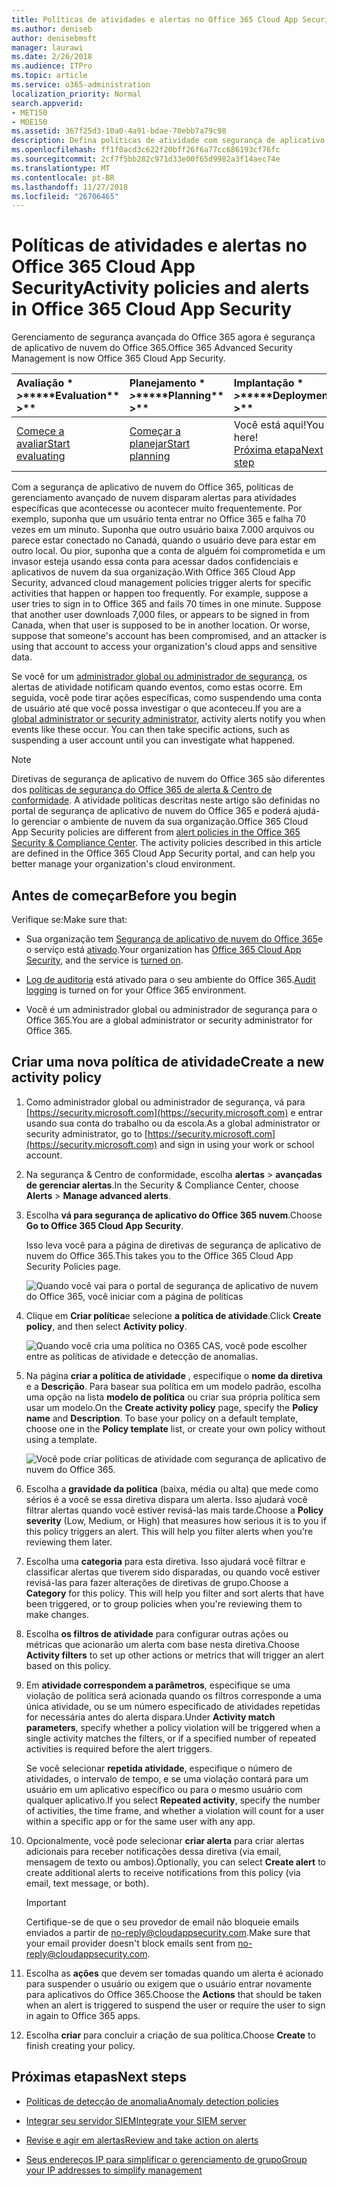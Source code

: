 ```yaml
---
title: Políticas de atividades e alertas no Office 365 Cloud App Security
ms.author: deniseb
author: denisebmsft
manager: laurawi
ms.date: 2/26/2018
ms.audience: ITPro
ms.topic: article
ms.service: o365-administration
localization_priority: Normal
search.appverid:
- MET150
- MOE150
ms.assetid: 367f25d3-10a0-4a91-bdae-70ebb7a79c98
description: Defina políticas de atividade com segurança de aplicativo do Office 365 nuvem para configurar alertas para disparar quando atividades específicas acontecem ou acontecer muito frequentemente. Configurando políticas para acionar os alertas, você pode ser notificado sobre e monitora atividades específicas.
ms.openlocfilehash: ff1f0acd3c622f20bff26f6a77cc686193cf76fc
ms.sourcegitcommit: 2cf7f5bb282c971d33e00f65d9982a3f14aec74e
ms.translationtype: MT
ms.contentlocale: pt-BR
ms.lasthandoff: 11/27/2018
ms.locfileid: "26706465"
---
```

# <a name="activity-policies-and-alerts-in-office-365-cloud-app-security"></a><span data-ttu-id="8127d-104">Políticas de atividades e alertas no Office 365 Cloud App Security</span><span class="sxs-lookup"><span data-stu-id="8127d-104">Activity policies and alerts in Office 365 Cloud App Security</span></span>

<span data-ttu-id="8127d-105">Gerenciamento de segurança avançada do Office 365 agora é segurança de aplicativo de nuvem do Office 365.</span><span class="sxs-lookup"><span data-stu-id="8127d-105">Office 365 Advanced Security Management is now Office 365 Cloud App Security.</span></span>
  
|<span data-ttu-id="8127d-106">Avaliação \* *\>*\*</span><span class="sxs-lookup"><span data-stu-id="8127d-106">\*\*\*\*Evaluation\*\* \>\*\*</span></span>|<span data-ttu-id="8127d-107">Planejamento \* *\>*\*</span><span class="sxs-lookup"><span data-stu-id="8127d-107">\*\*\*\*Planning\*\* \>\*\*</span></span>|<span data-ttu-id="8127d-108">Implantação \* *\>*\*</span><span class="sxs-lookup"><span data-stu-id="8127d-108">\*\*\*\*Deployment\*\* \>\*\*</span></span>|<span data-ttu-id="8127d-109">Utilização \* \* \*</span><span class="sxs-lookup"><span data-stu-id="8127d-109">\*\*\*\*Utilization\*\*\*\*</span></span>|
|:-----|:-----|:-----|:-----|
|[<span data-ttu-id="8127d-110">Comece a avaliar</span><span class="sxs-lookup"><span data-stu-id="8127d-110">Start evaluating</span></span>](office-365-cas-overview.md) <br/> |[<span data-ttu-id="8127d-111">Começar a planejar</span><span class="sxs-lookup"><span data-stu-id="8127d-111">Start planning</span></span>](get-ready-for-office-365-cas.md) <br/> |<span data-ttu-id="8127d-112">Você está aqui!</span><span class="sxs-lookup"><span data-stu-id="8127d-112">You are here!</span></span>  <br/> [<span data-ttu-id="8127d-113">Próxima etapa</span><span class="sxs-lookup"><span data-stu-id="8127d-113">Next step</span></span>](anomaly-detection-policies-in-ocas.md) <br/> |[<span data-ttu-id="8127d-114">Iniciar a utilização</span><span class="sxs-lookup"><span data-stu-id="8127d-114">Start utilizing</span></span>](utilization-activities-for-ocas.md) <br/> |
   
<span data-ttu-id="8127d-p102">Com a segurança de aplicativo de nuvem do Office 365, políticas de gerenciamento avançado de nuvem disparam alertas para atividades específicas que acontecesse ou acontecer muito frequentemente. Por exemplo, suponha que um usuário tenta entrar no Office 365 e falha 70 vezes em um minuto. Suponha que outro usuário baixa 7.000 arquivos ou parece estar conectado no Canadá, quando o usuário deve para estar em outro local. Ou pior, suponha que a conta de alguém foi comprometida e um invasor esteja usando essa conta para acessar dados confidenciais e aplicativos de nuvem da sua organização.</span><span class="sxs-lookup"><span data-stu-id="8127d-p102">With Office 365 Cloud App Security, advanced cloud management policies trigger alerts for specific activities that happen or happen too frequently. For example, suppose a user tries to sign in to Office 365 and fails 70 times in one minute. Suppose that another user downloads 7,000 files, or appears to be signed in from Canada, when that user is supposed to be in another location. Or worse, suppose that someone's account has been compromised, and an attacker is using that account to access your organization's cloud apps and sensitive data.</span></span>
  
<span data-ttu-id="8127d-p103">Se você for um [administrador global ou administrador de segurança](permissions-in-the-security-and-compliance-center.md), os alertas de atividade notificam quando eventos, como estas ocorre. Em seguida, você pode tirar ações específicas, como suspendendo uma conta de usuário até que você possa investigar o que aconteceu.</span><span class="sxs-lookup"><span data-stu-id="8127d-p103">If you are a [global administrator or security administrator](permissions-in-the-security-and-compliance-center.md), activity alerts notify you when events like these occur. You can then take specific actions, such as suspending a user account until you can investigate what happened.</span></span>
  
> [!NOTE]
> <span data-ttu-id="8127d-p104">Diretivas de segurança de aplicativo de nuvem do Office 365 são diferentes dos [políticas de segurança do Office 365 de alerta &amp; Centro de conformidade](alert-policies.md). A atividade políticas descritas neste artigo são definidas no portal de segurança de aplicativo de nuvem do Office 365 e poderá ajudá-lo gerenciar o ambiente de nuvem da sua organização.</span><span class="sxs-lookup"><span data-stu-id="8127d-p104">Office 365 Cloud App Security policies are different from [alert policies in the Office 365 Security &amp; Compliance Center](alert-policies.md). The activity policies described in this article are defined in the Office 365 Cloud App Security portal, and can help you better manage your organization's cloud environment.</span></span> 
  
## <a name="before-you-begin"></a><span data-ttu-id="8127d-123">Antes de começar</span><span class="sxs-lookup"><span data-stu-id="8127d-123">Before you begin</span></span>

<span data-ttu-id="8127d-124">Verifique se:</span><span class="sxs-lookup"><span data-stu-id="8127d-124">Make sure that:</span></span>
  
- <span data-ttu-id="8127d-125">Sua organização tem [Segurança de aplicativo de nuvem do Office 365](office-365-cas-overview.md)e o serviço está [ativado](turn-on-office-365-cas.md).</span><span class="sxs-lookup"><span data-stu-id="8127d-125">Your organization has [Office 365 Cloud App Security](office-365-cas-overview.md), and the service is [turned on](turn-on-office-365-cas.md).</span></span>
    
- <span data-ttu-id="8127d-126">[Log de auditoria](turn-audit-log-search-on-or-off.md) está ativado para o seu ambiente do Office 365.</span><span class="sxs-lookup"><span data-stu-id="8127d-126">[Audit logging](turn-audit-log-search-on-or-off.md) is turned on for your Office 365 environment.</span></span> 
    
- <span data-ttu-id="8127d-127">Você é um administrador global ou administrador de segurança para o Office 365.</span><span class="sxs-lookup"><span data-stu-id="8127d-127">You are a global administrator or security administrator for Office 365.</span></span>
    
## <a name="create-a-new-activity-policy"></a><span data-ttu-id="8127d-128">Criar uma nova política de atividade</span><span class="sxs-lookup"><span data-stu-id="8127d-128">Create a new activity policy</span></span>

1. <span data-ttu-id="8127d-129">Como administrador global ou administrador de segurança, vá para [https://security.microsoft.com](https://security.microsoft.com) e entrar usando sua conta do trabalho ou da escola.</span><span class="sxs-lookup"><span data-stu-id="8127d-129">As a global administrator or security administrator, go to [https://security.microsoft.com](https://security.microsoft.com) and sign in using your work or school account.</span></span> 
    
2. <span data-ttu-id="8127d-130">Na segurança &amp; Centro de conformidade, escolha **alertas** \> **avançadas de gerenciar alertas**.</span><span class="sxs-lookup"><span data-stu-id="8127d-130">In the Security &amp; Compliance Center, choose **Alerts** \> **Manage advanced alerts**.</span></span>
    
3. <span data-ttu-id="8127d-131">Escolha **vá para segurança de aplicativo do Office 365 nuvem**.</span><span class="sxs-lookup"><span data-stu-id="8127d-131">Choose **Go to Office 365 Cloud App Security**.</span></span>
    
    <span data-ttu-id="8127d-132">Isso leva você para a página de diretivas de segurança de aplicativo de nuvem do Office 365.</span><span class="sxs-lookup"><span data-stu-id="8127d-132">This takes you to the Office 365 Cloud App Security Policies page.</span></span>
    
    ![Quando você vai para o portal de segurança de aplicativo de nuvem do Office 365, você iniciar com a página de políticas](media/5cb8833c-4e08-438c-bab3-91b5106f6f3f.png)
  
4. <span data-ttu-id="8127d-134">Clique em **Criar política**e selecione **a política de atividade**.</span><span class="sxs-lookup"><span data-stu-id="8127d-134">Click **Create policy**, and then select **Activity policy**.</span></span>
    
    ![Quando você cria uma política no O365 CAS, você pode escolher entre as políticas de atividade e detecção de anomalias.](media/79f34535-ddf9-4a5b-a0a3-8766bf9c174c.png)
  
5. <span data-ttu-id="8127d-p105">Na página **criar a política de atividade** , especifique o **nome da diretiva** e a **Descrição**. Para basear sua política em um modelo padrão, escolha uma opção na lista **modelo de política** ou criar sua própria política sem usar um modelo.</span><span class="sxs-lookup"><span data-stu-id="8127d-p105">On the **Create activity policy** page, specify the **Policy name** and **Description**. To base your policy on a default template, choose one in the **Policy template** list, or create your own policy without using a template.</span></span> 
    
    ![Você pode criar políticas de atividade com segurança de aplicativo de nuvem do Office 365.](media/4083a76f-7074-4d6a-8200-6d76d49259d7.png)
  
6. <span data-ttu-id="8127d-p106">Escolha a **gravidade da política** (baixa, média ou alta) que mede como sérios é a você se essa diretiva dispara um alerta. Isso ajudará você filtrar alertas quando você estiver revisá-las mais tarde.</span><span class="sxs-lookup"><span data-stu-id="8127d-p106">Choose a **Policy severity** (Low, Medium, or High) that measures how serious it is to you if this policy triggers an alert. This will help you filter alerts when you're reviewing them later.</span></span> 
    
7. <span data-ttu-id="8127d-p107">Escolha uma **categoria** para esta diretiva. Isso ajudará você filtrar e classificar alertas que tiverem sido disparadas, ou quando você estiver revisá-las para fazer alterações de diretivas de grupo.</span><span class="sxs-lookup"><span data-stu-id="8127d-p107">Choose a **Category** for this policy. This will help you filter and sort alerts that have been triggered, or to group policies when you're reviewing them to make changes.</span></span> 
    
8. <span data-ttu-id="8127d-143">Escolha **os filtros de atividade** para configurar outras ações ou métricas que acionarão um alerta com base nesta diretiva.</span><span class="sxs-lookup"><span data-stu-id="8127d-143">Choose **Activity filters** to set up other actions or metrics that will trigger an alert based on this policy.</span></span> 
    
9. <span data-ttu-id="8127d-144">Em **atividade correspondem a parâmetros**, especifique se uma violação de política será acionada quando os filtros corresponde a uma única atividade, ou se um número especificado de atividades repetidas for necessária antes do alerta dispara.</span><span class="sxs-lookup"><span data-stu-id="8127d-144">Under **Activity match parameters**, specify whether a policy violation will be triggered when a single activity matches the filters, or if a specified number of repeated activities is required before the alert triggers.</span></span>
    
    <span data-ttu-id="8127d-145">Se você selecionar **repetida atividade**, especifique o número de atividades, o intervalo de tempo, e se uma violação contará para um usuário em um aplicativo específico ou para o mesmo usuário com qualquer aplicativo.</span><span class="sxs-lookup"><span data-stu-id="8127d-145">If you select **Repeated activity**, specify the number of activities, the time frame, and whether a violation will count for a user within a specific app or for the same user with any app.</span></span>
    
10. <span data-ttu-id="8127d-146">Opcionalmente, você pode selecionar **criar alerta** para criar alertas adicionais para receber notificações dessa diretiva (via email, mensagem de texto ou ambos).</span><span class="sxs-lookup"><span data-stu-id="8127d-146">Optionally, you can select **Create alert** to create additional alerts to receive notifications from this policy (via email, text message, or both).</span></span> 
    
    > [!IMPORTANT]
    > <span data-ttu-id="8127d-147">Certifique-se de que o seu provedor de email não bloqueie emails enviados a partir de no-reply@cloudappsecurity.com.</span><span class="sxs-lookup"><span data-stu-id="8127d-147">Make sure that your email provider doesn't block emails sent from no-reply@cloudappsecurity.com.</span></span> 
  
11. <span data-ttu-id="8127d-148">Escolha as **ações** que devem ser tomadas quando um alerta é acionado para suspender o usuário ou exigem que o usuário entrar novamente para aplicativos do Office 365.</span><span class="sxs-lookup"><span data-stu-id="8127d-148">Choose the **Actions** that should be taken when an alert is triggered to suspend the user or require the user to sign in again to Office 365 apps.</span></span> 
    
12. <span data-ttu-id="8127d-149">Escolha **criar** para concluir a criação de sua política.</span><span class="sxs-lookup"><span data-stu-id="8127d-149">Choose **Create** to finish creating your policy.</span></span> 
    
## <a name="next-steps"></a><span data-ttu-id="8127d-150">Próximas etapas</span><span class="sxs-lookup"><span data-stu-id="8127d-150">Next steps</span></span>
<span data-ttu-id="8127d-151"><a name="nextsteps"> </a></span><span class="sxs-lookup"><span data-stu-id="8127d-151"></span></span>

- [<span data-ttu-id="8127d-152">Políticas de detecção de anomalia</span><span class="sxs-lookup"><span data-stu-id="8127d-152">Anomaly detection policies</span></span>](anomaly-detection-policies-in-ocas.md)
    
- [<span data-ttu-id="8127d-153">Integrar seu servidor SIEM</span><span class="sxs-lookup"><span data-stu-id="8127d-153">Integrate your SIEM server</span></span>](integrate-your-siem-server-with-office-365-cas.md)
    
- [<span data-ttu-id="8127d-154">Revise e agir em alertas</span><span class="sxs-lookup"><span data-stu-id="8127d-154">Review and take action on alerts</span></span>](review-office-365-cas-alerts.md)
    
- [<span data-ttu-id="8127d-155">Seus endereços IP para simplificar o gerenciamento de grupo</span><span class="sxs-lookup"><span data-stu-id="8127d-155">Group your IP addresses to simplify management</span></span>](group-your-ip-addresses-in-ocas.md)
    

